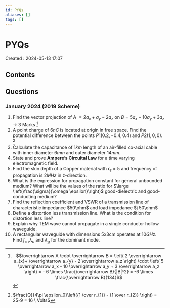 ```yaml
---
id: PYQs
aliases: []
tags: []
---
```


# PYQs

Created : 2024-05-13 17:07

## Contents

## Questions

### January 2024 (2019 Scheme)

1. Find the vector projection of A $= 2a_x + a_y − 2a_z$ on $B = 5a_x − 10a_y + 3a_z$ -> 3 Marks [^1]
2. A point charge of $6 nC$ is located at origin in free space. Find the potential difference between the points $P1 (0.2,-0.4, 0.4)$ and $P2 (1, 0, 0)$. [^2]
3. Calculate the capacitance of $1 km$ length of an air-filled co-axial cable with inner diameter $6 mm$ and outer diameter $14 mm$.
4. State and prove **Ampere’s Circuital Law** for a time varying electromagnetic field.
5. Find the skin depth of a Copper material with $\epsilon_r = 5$ and frequency of propagation is $2MHz$ in z-direction.
6. What is the expression for propagation constant for general unbounded medium? What will be the values of the ratio for $\large \left(\frac{\sigma}{\omega \epsilon}\right)$ good-dielectric and good-conducting medium?
7. Find the reflection coefficient and VSWR of a transmission line of characteristic impedance $50\ohm$ and load impedance $j 50\ohm$
8. Define a distortion less transmission line. What is the condition for distortion less line?
9. Explain why TEM wave cannot propagate in a single conductor hollow waveguide.
10. A rectangular waveguide with dimensions 5x3cm operates at $10GHz$. Find $f_c$ ,$\lambda_c$ and $\lambda_g$ for the dominant mode.





[^1]:  $$\overrightarrow A \cdot \overrightarrow B = \left( 2 \overrightarrow a_{x}+ \overrightarrow a_{y} - 2 \overrightarrow a_z \right) \cdot \left( 5 \overrightarrow a_x - 10 \overrightarrow a_y + 3 \overrightarrow a_z \right) = - 6 \times \frac{\overrightarrow B}{|B|^2} = -6 \times \frac{\overrightarrow B}{134}$$

[^2]: $\frac{Q}{4\pi \epsilon_0}\left({1 \over r_{1}} - {1 \over r_{2}} \right) = 25-9 = 16 \ Volts$

